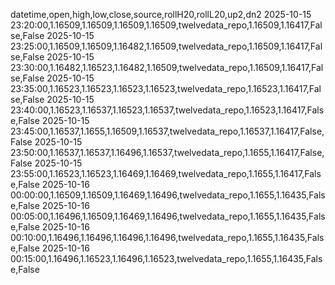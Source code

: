 datetime,open,high,low,close,source,rollH20,rollL20,up2,dn2
2025-10-15 23:20:00,1.16509,1.16509,1.16509,1.16509,twelvedata_repo,1.16509,1.16417,False,False
2025-10-15 23:25:00,1.16509,1.16509,1.16482,1.16509,twelvedata_repo,1.16509,1.16417,False,False
2025-10-15 23:30:00,1.16482,1.16523,1.16482,1.16509,twelvedata_repo,1.16509,1.16417,False,False
2025-10-15 23:35:00,1.16523,1.16523,1.16523,1.16523,twelvedata_repo,1.16523,1.16417,False,False
2025-10-15 23:40:00,1.16523,1.16537,1.16523,1.16537,twelvedata_repo,1.16523,1.16417,False,False
2025-10-15 23:45:00,1.16537,1.1655,1.16509,1.16537,twelvedata_repo,1.16537,1.16417,False,False
2025-10-15 23:50:00,1.16537,1.16537,1.16496,1.16537,twelvedata_repo,1.1655,1.16417,False,False
2025-10-15 23:55:00,1.16523,1.16523,1.16469,1.16469,twelvedata_repo,1.1655,1.16417,False,False
2025-10-16 00:00:00,1.16509,1.16509,1.16469,1.16496,twelvedata_repo,1.1655,1.16435,False,False
2025-10-16 00:05:00,1.16496,1.16509,1.16469,1.16496,twelvedata_repo,1.1655,1.16435,False,False
2025-10-16 00:10:00,1.16496,1.16496,1.16496,1.16496,twelvedata_repo,1.1655,1.16435,False,False
2025-10-16 00:15:00,1.16496,1.16523,1.16496,1.16523,twelvedata_repo,1.1655,1.16435,False,False
